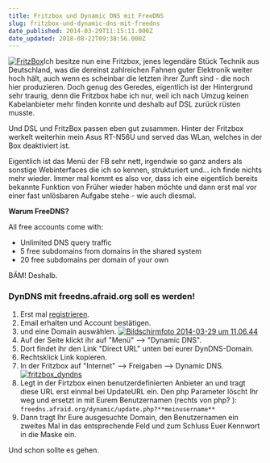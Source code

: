 ```yaml
---
title: Fritzbox und Dynamic DNS mit FreeDNS
slug: fritzbox-und-dynamic-dns-mit-freedns
date_published: 2014-03-29T11:15:11.000Z
date_updated: 2018-08-22T09:38:56.000Z
---
```


[![FritzBox](//picdump.thafaker.de/2014/03/FritzBox-100x100.jpg)](http://picdump.thafaker.de/2014/03/FritzBox.jpg)Ich besitze nun eine Fritzbox, jenes legendäre Stück Technik aus Deutschland, was die dereinst zahlreichen Fahnen guter Elektronik weiter hoch hält, auch wenn es scheinbar die letzten ihrer Zunft sind - die noch hier produzieren. Doch genug des Geredes, eigentlich ist der Hintergrund sehr traurig, denn die Fritzbox habe ich nur, weil ich nach Umzug keinen Kabelanbieter mehr finden konnte und deshalb auf DSL zurück rüsten musste. 

Und DSL und FritzBox passen eben gut zusammen. Hinter der Fritzbox werkelt weiterhin mein Asus RT-N56U und served das WLan, welches in der Box deaktiviert ist.

Eigentlich ist das Menü der FB sehr nett, irgendwie so ganz anders als sonstige Webinterfaces die ich so kennen, strukturiert und… ich finde nichts mehr wieder. Immer mal kommt es also vor, dass ich eine eigentlich bereits bekannte Funktion von Früher wieder haben möchte und dann erst mal vor einer fast unlösbaren Aufgabe stehe - wie auch diesmal.

**Warum FreeDNS?**

All free accounts come with:

- Unlimited DNS query traffic
- 5 free subdomains from domains in the shared system
- 20 free subdomains per domain of your own

BÄM! Deshalb.

### DynDNS mit freedns.afraid.org soll es werden!

1. Erst mal [registrieren](http://freedns.afraid.org/signup/).
2. Email erhalten und Account bestätigen.
3. und eine Domain auswählen.
[![Bildschirmfoto 2014-03-29 um 11.06.44](//picdump.thafaker.de/2014/03/Bildschirmfoto-2014-03-29-um-11.06.44.png)](http://picdump.thafaker.de/2014/03/Bildschirmfoto-2014-03-29-um-11.06.44.png)
4. Auf der Seite klickt ihr auf "Menü" --> "Dynamic DNS".
5. Dort findet ihr den Link "Direct URL" unten bei eurer DynDNS-Domain.
6. Rechtsklick Link kopieren.
7. In der Fritzbox auf "Internet" --> Freigaben --> Dynamic DNS.
[![fritzbox_dyndns](//picdump.thafaker.de/2014/03/fritzbox_dyndns-144x144.png)](http://picdump.thafaker.de/2014/03/fritzbox_dyndns.png)
8. Legt in der Firtzbox einen benutzerdefinierten Anbieter an und tragt diese URL erst einmal bei UpdateURL ein. Den php Parameter löscht Ihr weg und ersetzt in mit Eurem Benutzernamen (rechts von php? ):
`freedns.afraid.org/dynamic/update.php?**meinusername**`
9. Dann tragt Ihr Eure ausgesuchte Domain, den Benutzernamen ein zweites Mal in das entsprechende Feld und zum Schluss Euer Kennwort in die Maske ein.

Und schon sollte es gehen.
